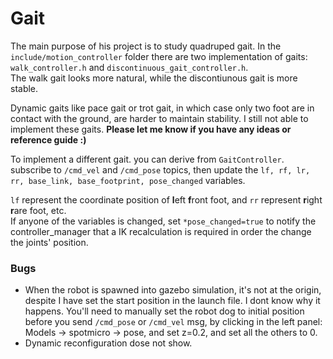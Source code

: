 # Gait
The main purpose of his project is to study quadruped gait. In the `include/motion_controller` folder there are two implementation of gaits: `walk_controller.h` and `discontinuous_gait_controller.h`.<br/>
The walk gait looks more natural, while the discontiunous gait is more stable.

Dynamic gaits like pace gait or trot gait, in which case only two foot are in contact with the ground, are harder to maintain stability. I still not able to implement these gaits. **Please let me know if you have any ideas or reference guide :)**

To implement a different gait. you can derive from `GaitController`. subscribe to `/cmd_vel` and `/cmd_pose` topics, then update the `lf, rf, lr, rr, base_link, base_footprint, pose_changed` variables.

`lf` represent the coordinate position of **l**eft **f**ront foot, and `rr` represent **r**ight **r**are foot, etc.<br/>
If anyone of the variables is changed, set `*pose_changed=true` to notify the controller_manager that a IK recalculation is required in order the change the joints' position.

### Bugs
* When the robot is spawned into gazebo simulation, it's not at the origin, despite I have set the start position in the launch file. I dont know why it happens. You'll need to manually set the robot dog to initial position before you send `/cmd_pose` or `/cmd_vel` msg, by clicking in the left panel: Models -> spotmicro -> pose, and set z=0.2, and set all the others to 0.
* Dynamic reconfiguration dose not show.